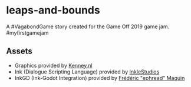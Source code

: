 # leaps-and-bounds
A #VagabondGame story created for the Game Off 2019 game jam. #myfirstgamejam

## Assets

* Graphics provided by [Kenney.nl](https://kenney.nl)
* Ink (Dialogue Scripting Language) provided by [InkleStudios](https://www.inklestudios.com/)
* InkGD (Ink-Godot Integration) provided by [Frédéric "ephread" Maquin](https://github.com/ephread)
